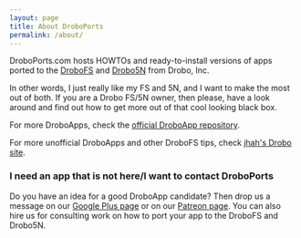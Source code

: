```yaml
---
layout: page
title: About DroboPorts
permalink: /about/
---
```


DroboPorts.com hosts HOWTOs and ready-to-install versions of apps ported to the [DroboFS](http://www.drobo.com/documentation) and [Drobo5N](http://www.drobo.com/storage-products/5n/) from Drobo, Inc.

In other words, I just really like my FS and 5N, and I want to make the most out of both. If you are a Drobo FS/5N owner, then please, have a look around and find out how to get more out of that cool looking black box.

For more DroboApps, check the [official DroboApp repository](http://www.drobo.com/drobo-solutions/drobo-apps/).

For more unofficial DroboApps and other DroboFS tips, check [jhah's Drobo site](http://drobo.jhah.net/).</p>

### I need an app that is not here/I want to contact DroboPorts

Do you have an idea for a good DroboApp candidate? Then drop us a message on our [Google Plus page](https://plus.google.com/+Droboports) or on our [Patreon page](http://www.patreon.com/Droboports). You can also hire us for consulting work on how to port your app to the DroboFS and Drobo5N.
